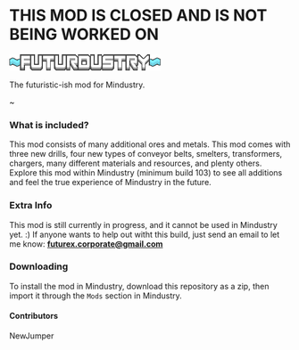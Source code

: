 # THIS MOD IS CLOSED AND IS NOT BEING WORKED ON

![Logo](sprites/ui/fd_logo.png)

The futuristic-ish mod for Mindustry.

~

### What is included?
  This mod consists of many additional ores and metals. This mod comes with three new drills, four new types of conveyor belts, smelters, transformers, chargers, many different materials and resources, and plenty others. Explore this mod within Mindustry (minimum build 103) to see all additions and feel the true experience of Mindustry in the future.


### Extra Info
  This mod is still currently in progress, and it cannot be used in Mindustry yet. :)
  If anyone wants to help out witht this build, just send an email to let me know: **futurex.corporate@gmail.com**


### Downloading
  To install the mod in Mindustry, download this repository as a zip, then import it through the `Mods` section in Mindustry.


#### Contributors
NewJumper
